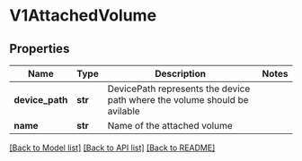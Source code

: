 # V1AttachedVolume

## Properties
Name | Type | Description | Notes
------------ | ------------- | ------------- | -------------
**device_path** | **str** | DevicePath represents the device path where the volume should be avilable | 
**name** | **str** | Name of the attached volume | 

[[Back to Model list]](../README.md#documentation-for-models) [[Back to API list]](../README.md#documentation-for-api-endpoints) [[Back to README]](../README.md)


